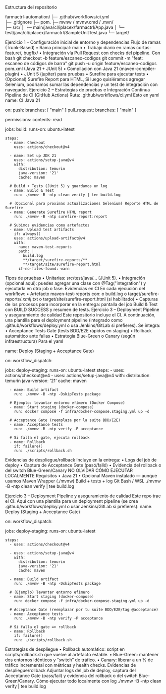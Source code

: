 Estructura del repositorio

farmactrl-automation/
├─ .github/workflows/ci.yml          
├─ .gitignore
├─ pom.
├─ mvnw / mvnw.cmd / .mvn/           
├─ src/
│  ├─ main/java/cl/iplacex/farmactrl/App.java
│  └─ test/java/cl/iplacex/farmactrl/SampleUnitTest.java
└─ target/      

Ejercicio 1 – Configuración inicial de entorno y dependencias
Flujo de ramas (Trunk-Based)
•	Rama principal: main
•	Trabajo diario en ramas cortas: feature/<tema>, bugfix/<id>
•	Integración vía Pull Request con checks del pipeline.
Con bash
git checkout -b feature/escaneo-codigos
git commit -m "feat: escaneo de códigos de barra"
git push -u origin feature/escaneo-codigos
pom.xml (Java 21 + JUnit 5)
•	Compilación con Java 21 (maven-compiler-plugin)
•	JUnit 5 (jupiter) para pruebas
•	Surefire para ejecutar tests
•	(Opcional) Surefire Report para HTML, Si luego quisiéramos agregar Selenium, podríamos sumar las dependencias y un test de integración con navegador.
Ejercicio 2 – Estrategias de pruebas e Integración Continua
Pipeline de CI (GitHub Actions)
Ruta: .github/workflows/ci.yml
Esto en yaml
name: CI Java 21

on:
  push:
    branches: [ "main" ]
  pull_request:
    branches: [ "main" ]

permissions:
  contents: read

jobs:
  build:
    runs-on: ubuntu-latest

    steps:
      - name: Checkout
        uses: actions/checkout@v4

      - name: Set up JDK 21
        uses: actions/setup-java@v4
        with:
          distribution: temurin
          java-version: '21'
          cache: maven

      # Build + Tests (JUnit 5) y guardamos un log
      - name: Build & Test
        run: ./mvnw -B -ntp clean verify | tee build.log

      # (Opcional para proximas actualizaciones Selenium) Reporte HTML de Surefire
      - name: Generate Surefire HTML report
        run: ./mvnw -B -ntp surefire-report:report

      # Subimos evidencias como artefactos
      - name: Upload test artifacts
        if: always()
        uses: actions/upload-artifact@v4
        with:
          name: maven-test-reports
          path: |
            build.log
            **/target/surefire-reports/**
            **/target/site/surefire-report.html
          if-no-files-found: warn

Tipos de pruebas
•	Unitarias: src/test/java/... (JUnit 5).
•	Integración (opcional aquí): puedes agregar una clase con @Tag("integration") y ejecutarla en otro job o fase.
Evidencias en CI
En cada ejecución del workflow:
•	Artefacto maven-test-reports con:
o	build.log
o	target/surefire-reports/*.xml|*.txt
o	target/site/surefire-report.html (si habilitado)
•	Capturas de los procesos para incorporar en la entrega: pantalla del job Build & Test con BUILD SUCCESS y resumen de tests.
Ejercicio 3 – Deployment Pipeline y aseguramiento de calidad 
Este repositorio incluye el CI. A continuación, una plantilla para el deployment pipeline (integrado como .github/workflows/deploy.yml o usa Jenkins/GitLab si prefieres). Se integra:
•	Acceptance Tests Gate (tests BDD/E2E rápidos en staging)
•	Rollback automático ante fallas
•	Estrategia Blue-Green o Canary (según infraestructura)
Para el yaml

name: Deploy (Staging + Acceptance Gate)

on:
  workflow_dispatch:

jobs:
  deploy-staging:
    runs-on: ubuntu-latest
    steps:
      - uses: actions/checkout@v4
      - uses: actions/setup-java@v4
        with:
          distribution: temurin
          java-version: '21'
          cache: maven

      - name: Build artifact
        run: ./mvnw -B -ntp -DskipTests package

      # Ejemplo: levantar entorno efímero (Docker Compose)
      - name: Start staging (docker-compose)
        run: docker compose -f infra/docker-compose.staging.yml up -d

      # Acceptance Gate (reemplaza por la suite BDD/E2E)
      - name: Acceptance tests
        run: ./mvnw -B -ntp verify -P acceptance

      # Si falla el gate, ejecuta rollback
      - name: Rollback
        if: failure()
        run: ./scripts/rollback.sh

Evidencias de despliegue/rollback
Incluye en la entrega:
•	Logs del job de deploy
•	Captura de Acceptance Gate (pasó/falló)
•	Evidencia del rollback o del switch Blue-Green/Canary
NO OLVIDAR CÓMO EJECUTAR LOCALMENTE
Requisitos
•	Java 21
•	Opcional Maven instalado — aunque usamos Maven Wrapper (./mvnw)
Build + tests + log
Git Bash / WSL
./mvnw -B -ntp clean verify | tee build.log

Ejercicio 3 – Deployment Pipeline y aseguramiento de calidad
Este repo trae el CI. Aquí con una plantilla para un deployment pipeline (se crea .github/workflows/deploy.yml o usar Jenkins/GitLab si prefieres):
name: Deploy (Staging + Acceptance Gate)

on:
  workflow_dispatch:

jobs:
  deploy-staging:
    runs-on: ubuntu-latest

    steps:
      - uses: actions/checkout@v4

      - uses: actions/setup-java@v4
        with:
          distribution: temurin
          java-version: '21'
          cache: maven

      - name: Build artifact
        run: ./mvnw -B -ntp -DskipTests package

      # (Ejemplo) levantar entorno efímero
      - name: Start staging (docker-compose)
        run: docker compose -f infra/docker-compose.staging.yml up -d

      # Acceptance Gate (reemplazar por tu suite BDD/E2E/tag @acceptance)
      - name: Acceptance tests
        run: ./mvnw -B -ntp verify -P acceptance

      # Si falla el gate => rollback
      - name: Rollback
        if: failure()
        run: ./scripts/rollback.sh
Estrategias de despliegue
•	Rollback automático: script en scripts/rollback.sh que vuelve al artefacto estable.
•	Blue-Green: mantener dos entornos idénticos y “switch” de tráfico.
•	Canary: liberar a un % de tráfico incremental con métricas y health checks.
Evidencias de despliegue/rollback
Adjuntar logs del job de deploy, captura del Acceptance Gate (pass/fail) y evidencia del rollback o del switch Blue-Green/Canary.
Cómo ejecutar todo localmente con log
./mvnw -B -ntp clean verify | tee build.log



